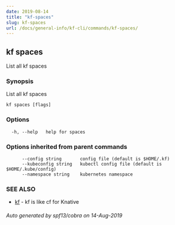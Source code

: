 ```yaml
---
date: 2019-08-14
title: "kf-spaces"
slug: kf-spaces
url: /docs/general-info/kf-cli/commands/kf-spaces/
---
```

## kf spaces

List all kf spaces

### Synopsis

List all kf spaces

```
kf spaces [flags]
```

### Options

```
  -h, --help   help for spaces
```

### Options inherited from parent commands

```
      --config string       config file (default is $HOME/.kf)
      --kubeconfig string   kubectl config file (default is $HOME/.kube/config)
      --namespace string    kubernetes namespace
```

### SEE ALSO

* [kf](/docs/general-info/kf-cli/commands/kf/)	 - kf is like cf for Knative

###### Auto generated by spf13/cobra on 14-Aug-2019
